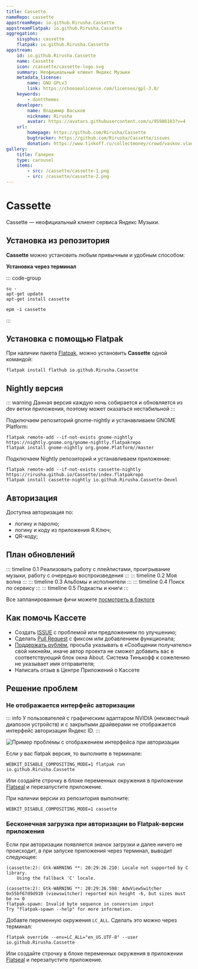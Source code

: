 ```yaml
---
title: Cassette
nameRepo: cassette
appstreamRepo: io.github.Rirusha.Cassette
appstreamFlatpak: io.github.Rirusha.Cassette
aggregation: 
    sisyphus: cassette
    flatpak: io.github.Rirusha.Cassette
appstream:
    id: io.github.Rirusha.Cassette
    name: Cassette
    icon: /cassette/cassette-logo.svg
    summary: Неофициальный клиент Яндекс Музыки
    metadata_license: 
        name: GNU GPLv3
        link: https://choosealicense.com/licenses/gpl-3.0/
    keywords: 
        - dontthemes
    developer: 
        name: Владимир Васьков
        nickname: Rirusha
        avatar: https://avatars.githubusercontent.com/u/95986183?v=4
    url: 
        homepage: https://github.com/Rirusha/Cassette
        bugtracker: https://github.com/Rirusha/Cassette/issues
        donation: https://www.tinkoff.ru/collectmoney/crowd/vaskov.vladimir19/Uhi7d15460/
gallery: 
    title: Галерея
    type: carousel
    items: 
        - src: /cassette/cassette-1.png
        - src: /cassette/cassette-2.png
---
```


# Cassette

Cassette — неофициальный клиент сервиса Яндекс Музыки.

<AGWGallery />

## Установка из репозитория

**Cassette** можно установить любым привычным и удобным способом:

<!--@include: ./parts/install/software-repo.md-->

**Установка через терминал**

::: code-group

```shell[apt-get]
su -
apt-get update
apt-get install сassette
```
```shell[epm]
epm -i сassette
```

:::


## Установка c помощью Flatpak

При наличии пакета [Flatpak](/flatpak), можно установить **Cassette** одной командой:

```shell
flatpak install flathub io.github.Rirusha.Cassette
```

<!--@include: ./parts/install/software-flatpak.md-->


## Nightly версия

::: warning
Данная версия каждую ночь собирается и обновляется из dev ветки приложения, поэтому может оказаться нестабильной 
:::

Подключаем репозиторий gnome-nightly и устанавливаем GNOME Platform:
```shell
flatpak remote-add --if-not-exists gnome-nightly https://nightly.gnome.org/gnome-nightly.flatpakrepo
flatpak install gnome-nightly org.gnome.Platform//master
```

Подключаем Nightly репозиторий и устанавливаем приложение:
```shell
flatpak remote-add --if-not-exists cassette-nightly https://rirusha.github.io/Cassette/index.flatpakrepo
flatpak install cassette-nightly io.github.Rirusha.Cassette-Devel
```


## Авторизация

Доступна авторизация по:

- логину и паролю;
- логину и коду из приложения Я.Ключ;
- QR-коду;


## План обновлений

::: timeline 0.1
Реализовать работу с плейлистами, проигрывание музыки, работу с очередью воспроизведения
:::
::: timeline 0.2
Моя волна
:::
::: timeline 0.3
Альбомы и исполнители
:::
::: timeline 0.4
Поиск по сервису
:::
::: timeline 0.5
Подкасты и книги
:::

Все запланированные фичи можете [посмотреть в бэклоге](https://github.com/users/Rirusha/projects/2)


## Как помочь Кассете

- Создать [ISSUE](https://github.com/Rirusha/Cassette/issues) с проблемой или предложением по улучшению;
- Сделать [Pull Request](https://github.com/Rirusha/Cassette/pulls) с фиксом или добавлением функционала;
- [Поддержать рублём](https://www.tinkoff.ru/collectmoney/crowd/vaskov.vladimir19/Uhi7d15460), просьба указывать в «Сообщении получателю» свой никнейм, иначе автор проекта не сможет добавить вас в соответствующий блок окна About. Система Тинькофф к сожелению не указывает имя отправителя;
- Написать отзыв в Центре Приложений о Кассете


## Решение проблем

### Не отображается интерфейс авторизации

::: info
У пользователей с графическим адаптаром NVIDIA (неизвестный диапозон устройств) и c закрытыми драйверами не отображается интерфейс авторизации Яндекс ID.
:::

![Пример проблемы с отображением интерфейса при авторизации](/cassette/cassette-3.png)

Если у вас flatpak версия, то выполните в терминале:
```shell
WEBKIT_DISABLE_COMPOSITING_MODE=1 flatpak run io.github.Rirusha.Cassette
```

Или создайте строчку в блоке переменных окружения в приложении [Flatseal](/flatseal) и перезапустите приложение.

При наличии версии из репозитория выполните:
```shell
WEBKIT_DISABLE_COMPOSITING_MODE=1 cassette
```

### Бесконечная загрузка при авторизации во Flatpak-версии приложения

Если при авторизации появляется значок загрузки и далее ничего не происходит, а при запуске приложения через терминал, выводит следующее:

```shell
(cassette:2): Gtk-WARNING **: 20:29:26.210: Locale not supported by C library.
	Using the fallback 'C' locale.

(cassette:2): Gtk-WARNING **: 20:29:26.598: AdwViewSwitcher 0x55bf67d9d910 (viewswitcher) reported min height -6, but sizes must be >= 0
flatpak-spawn: Invalid byte sequence in conversion input
Try "flatpak-spawn --help" for more information.
```

Добавте переменную окружения `LC_ALL`. Сделать это можно через терминал:

```shell
flatpak override --env=LC_ALL="en_US.UTF-8" --user io.github.Rirusha.Cassette
```

Или создайте строчку в блоке переменных окружения в приложении [Flatseal](/flatseal) и перезапустите приложение.
